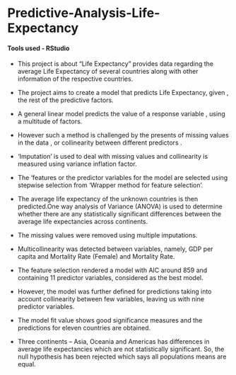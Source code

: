 # Predictive-Analysis-Life-Expectancy

#### Tools used - RStudio

- This project is about “Life Expectancy” provides data regarding the average Life Expectancy of several countries along with other information of the respective countries. 

- The project aims to create a model that predicts Life Expectancy, given , the rest of the predictive factors. 

- A general linear model predicts the value of a response variable , using a multitude of factors. 

- However such a method is challenged by the presents of missing values in the data , or collinearity between different predictors . 

- ‘Imputation’ is used to deal with missing values and collinearity is measured using variance inflation factor. 

- The ‘features or the predictor variables for the model are selected using stepwise selection from ‘Wrapper method for feature selection’. 

- The average life expectancy of the unknown countries is then predicted.One way analysis of Variance (ANOVA) is used to determine whether there are any statistically significant differences between the average life expectancies across continents.

- The missing values were removed using multiple imputations. 

- Multicollinearity was detected between  variables, namely, GDP per capita and Mortality Rate (Female) and Mortality Rate. 

- The feature  selection rendered a model with AIC around 859 and containing 11 predictor variables, considered as  the best model. 

- However, the model was further defined for predictions taking into account collinearity between few variables, leaving us with nine predictor variables. 

- The model fit value shows good significance measures and the predictions for eleven countries are obtained. 

- Three continents – Asia, Oceania and Americas has differences in average life expectancies which are not statistically significant. So, the null hypothesis has been rejected which says all populations means are equal.


